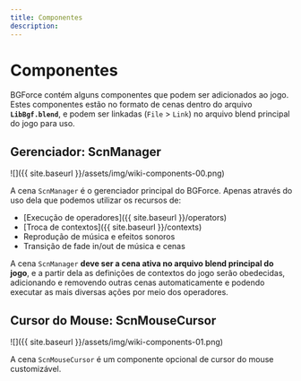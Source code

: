 ```yaml
---
title: Componentes
description: 
---
```


# Componentes
BGForce contém alguns componentes que podem ser adicionados ao jogo. Estes componentes estão no formato 
de cenas dentro do arquivo **`LibBgf.blend`**, e podem ser linkadas (`File` > `Link`) no arquivo blend 
principal do jogo para uso.

## Gerenciador: ScnManager

![]({{ site.baseurl }}/assets/img/wiki-components-00.png)

A cena `ScnManager` é o gerenciador principal do BGForce. Apenas através do uso dela que podemos 
utilizar os recursos de:

- [Execução de operadores]({{ site.baseurl }}/operators)
- [Troca de contextos]({{ site.baseurl }}/contexts)
- Reprodução de música e efeitos sonoros
- Transição de fade in/out de música e cenas

A cena `ScnManager` **deve ser a cena ativa no arquivo blend principal do jogo**, e a partir dela as definições 
de contextos do jogo serão obedecidas, adicionando e removendo outras cenas automaticamente e podendo executar 
as mais diversas ações por meio dos operadores.

## Cursor do Mouse: ScnMouseCursor

![]({{ site.baseurl }}/assets/img/wiki-components-01.png)

A cena `ScnMouseCursor` é um componente opcional de cursor do mouse customizável.